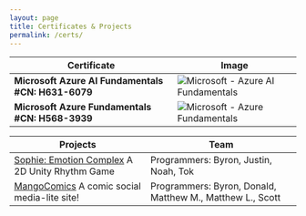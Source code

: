 ```yaml
---
layout: page
title: Certificates & Projects
permalink: /certs/
---
```

Certificate | Image
-- | --
**Microsoft Azure AI Fundamentals #CN: H631-6079** | ![Microsoft - Azure AI Fundamentals](https://puu.sh/HDs61/b7e59c17ad.png)
**Microsoft Azure Fundamentals #CN: H568-3939** | ![Microsoft - Azure Fundamentals](https://puu.sh/HDs6s/eb97dad122.png)


Projects | Team
-- | --
[Sophie: Emotion Complex](https://github.com/begilrene/Sophie)      A 2D Unity Rhythm Game | Programmers: Byron, Justin, Noah, Tok
[MangoComics](https://github.com/begilrene/MangoComic)     A comic social media-lite site! | Programmers: Byron, Donald, Matthew M., Matthew L., Scott
